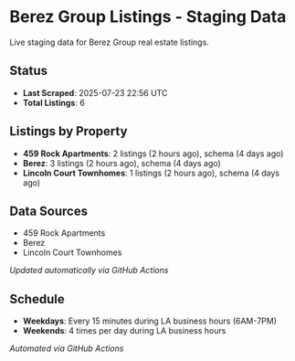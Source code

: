 # Berez Group Listings - Staging Data

Live staging data for Berez Group real estate listings.

## Status

- **Last Scraped**: 2025-07-23 22:56 UTC
- **Total Listings**: 6

## Listings by Property

- **459 Rock Apartments**: 2 listings (2 hours ago), schema (4 days ago)
- **Berez**: 3 listings (2 hours ago), schema (4 days ago)
- **Lincoln Court Townhomes**: 1 listings (2 hours ago), schema (4 days ago)

## Data Sources

- 459 Rock Apartments
- Berez
- Lincoln Court Townhomes

*Updated automatically via GitHub Actions*

## Schedule

- **Weekdays**: Every 15 minutes during LA business hours (6AM-7PM)
- **Weekends**: 4 times per day during LA business hours

*Automated via GitHub Actions*
